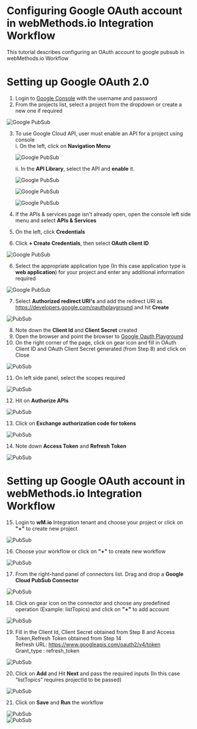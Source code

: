 
# Configuring Google OAuth account in webMethods.io Integration Workflow <br/>

This tutorial describes configuring an OAuth account to google pubsub in webMethods.io Workflow<br/>

# Setting up Google OAuth 2.0<br/>

1.  Login to [Google Console](https://console.cloud.google.com) with the username and password<br/>
2.  From the projects list, select a project from the dropdown or create a new one if required<br/>

![Google PubSub](images/21.png)<br/>

3. To use Google Cloud API, user must enable an API for a project using console <br/>
    i. On the left, click on **Navigation Menu**<br/>
         
    ![Google PubSub](images/22.png)<br/>

    ii. In the **API Library**, select the API and **enable** it.<br/>

    ![Google PubSub](images/18.png)<br/>

    ![Google PubSub](images/19.png)<br/>

    ![Google PubSub](images/20.png)<br/>


3.  If the APIs & services page isn't already open, open the console left side menu and select **APIs & Services**<br/>
4.  On the left, click **Credentials**<br/>
5.  Click **+ Create Credentials**, then select **OAuth client ID**<br/>

![Google PubSub](images/1.png)<br/>

6.  Select the appropriate application type (In this case application type is **web application**) for your project and enter any
    additional information required<br/>

![Google PubSub](images/23.png)<br/>

7.  Select **Authorized redirect URI's** and add the redirect URI as https://developers.google.com/oauthplayground and hit
    **Create**<br/>

![PubSub](images/24.png)<br/>

8.  Note down the **Client Id** and **Client Secret** created<br/>
9.  Open the browser and point the browser to [Google Oauth Playground](https://developers.google.com/oauthplayground)<br/>
10. On the right corner of the page, click on gear icon and fill in OAuth Client ID and OAuth Client Secret generated
    (from Step 8) and click on Close<br/>

![PubSub](images/3.png)<br/>

11. On left side panel, select the scopes required<br/>

![PubSub](images/4.png)<br/>

12. Hit on **Authorize APIs**<br/>

![PubSub](images/5.png)<br/>

13. Click on **Exchange authorization code for tokens**<br/>

![PubSub](images/6.png)<br/>

14. Note down **Access Token** and **Refresh Token**<br/>

![PubSub](images/15.png)<br/>

# Setting up Google OAuth account in webMethods.io Integration Workflow<br/>

15. Login to **wM.io** Integration tenant and choose your project or click on **"+"** to create new project<br/>

![PubSub](images/16.png)<br/>

16. Choose your workflow or click on **"+"** to create new workflow<br/>

![PubSub](images/7.png)<br/>

17. From the right-hand panel of connectors list. Drag and drop a **Google Cloud PubSub Connector**<br/>

![PubSub](images/8.png)<br/>

18. Click on gear icon on the connector and choose any predefined operation (Example: listTopics) and click on **"+"** to 
    add account<br/>

![PubSub](images/9.png)<br/>

19. Fill in the Client Id, Client Secret obtained from Step 8 and Access Token,Refresh Token  obtained from Step 14<br/>
    Refresh URL:  https://www.googleapis.com/oauth2/v4/token <br/>
    Grant_type :  refresh_token <br/>

![PubSub](images/10.png)<br/>

20. Click on **Add** and Hit **Next** and pass the required inputs (In this case “listTopics” requires projectId to be passed)<br/>

![PubSub](images/11.png)

21. Click on **Save** and **Run** the workflow<br/>

![PubSub](images/12.png)<br/>
![PubSub](images/13.png)<br/>
      

  
